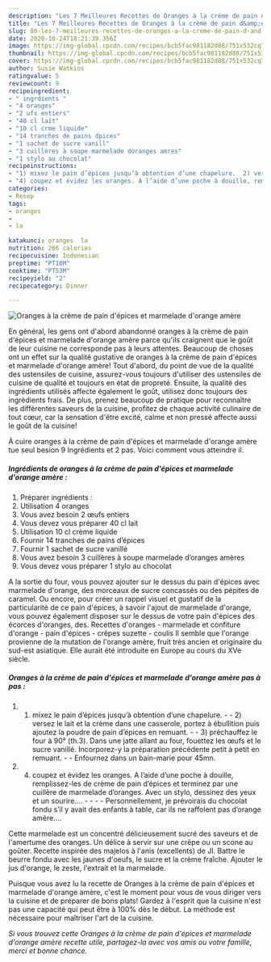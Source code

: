 ```yaml
---
description: "Les 7 Meilleures Recettes de Oranges à la crème de pain d&amp;#39;épices et marmelade d&amp;#39;orange amère"
title: "Les 7 Meilleures Recettes de Oranges à la crème de pain d&amp;#39;épices et marmelade d&amp;#39;orange amère"
slug: 80-les-7-meilleures-recettes-de-oranges-a-la-creme-de-pain-d-and-39-epices-et-marmelade-d-and-39-orange-amere
date: 2020-10-24T18:21:39.356Z
image: https://img-global.cpcdn.com/recipes/bcb5fac981182d88/751x532cq70/oranges-a-la-creme-de-pain-depices-et-marmelade-dorange-amere-photo-principale-de-la-recette.jpg
thumbnail: https://img-global.cpcdn.com/recipes/bcb5fac981182d88/751x532cq70/oranges-a-la-creme-de-pain-depices-et-marmelade-dorange-amere-photo-principale-de-la-recette.jpg
cover: https://img-global.cpcdn.com/recipes/bcb5fac981182d88/751x532cq70/oranges-a-la-creme-de-pain-depices-et-marmelade-dorange-amere-photo-principale-de-la-recette.jpg
author: Susie Watkins
ratingvalue: 5
reviewcount: 9
recipeingredient:
- " ingrdients "
- "4 oranges"
- "2 ufs entiers"
- "40 cl lait"
- "10 cl crme liquide"
- "14 tranches de pains dpices"
- "1 sachet de sucre vanill"
- "3 cuillères à soupe marmelade doranges amres"
- "1 stylo au chocolat"
recipeinstructions:
- "1) mixez le pain d’épices jusqu’à obtention d’une chapelure.  2) versez le lait et la crème dans une casserole, portez à ébullition puis ajoutez la poudre de pain d’épices en remuant.  3) préchauffez le four à 90° (th.3). Dans une jatte allant au four, fouettez les œufs et le sucre vanillé. Incorporez-y la préparation précédente petit à petit en remuant.  Enfournez dans un bain-marie pour 45mn."
- "4) coupez et évidez les oranges. A l’aide d’une poche à douille, remplissez-les de crème de pain d’épices et terminez par une cuillère de marmelade d’oranges. Avec un stylo, dessinez des yeux et un sourire....     Personnellement, je prévoirais du chocolat fondu s’il y avait des enfants à table, car ils ne raffolent pas d’orange amère...."
categories:
- Resep
tags:
- oranges
- 
- la

katakunci: oranges  la 
nutrition: 266 calories
recipecuisine: Indonesian
preptime: "PT10M"
cooktime: "PT53M"
recipeyield: "2"
recipecategory: Dinner

---
```



![Oranges à la crème de pain d&#39;épices et marmelade d&#39;orange amère](https://img-global.cpcdn.com/recipes/bcb5fac981182d88/751x532cq70/oranges-a-la-creme-de-pain-depices-et-marmelade-dorange-amere-photo-principale-de-la-recette.jpg)

En général, les gens ont d'abord abandonné oranges à la crème de pain d&#39;épices et marmelade d&#39;orange amère parce qu'ils craignent que le goût de leur cuisine ne corresponde pas à leurs attentes. Beaucoup de choses ont un effet sur la qualité gustative de oranges à la crème de pain d&#39;épices et marmelade d&#39;orange amère! Tout d'abord, du point de vue de la qualité des ustensiles de cuisine, assurez-vous toujours d'utiliser des ustensiles de cuisine de qualité et toujours en état de propreté. Ensuite, la qualité des ingrédients utilisés affecte également le goût, utilisez donc toujours des ingrédients frais. De plus, prenez beaucoup de pratique pour reconnaître les différentes saveurs de la cuisine, profitez de chaque activité culinaire de tout cœur, car la sensation d'être excité, calme et non pressé affecte aussi le goût de la cuisine!

<!--inarticleads1-->

À cuire oranges à la crème de pain d&#39;épices et marmelade d&#39;orange amère tue seul besion 9 Ingrédients et 2 pas. Voici comment vous atteindre il.

##### Ingrédients de oranges à la crème de pain d&#39;épices et marmelade d&#39;orange amère :

1. Préparer  ingrédients :
1. Utilisation 4 oranges
1. Vous avez besoin 2 œufs entiers
1. Vous devez vous préparer 40 cl lait
1. Utilisation 10 cl crème liquide
1. Fournir 14 tranches de pains d’épices
1. Fournir 1 sachet de sucre vanillé
1. Vous avez besoin 3 cuillères à soupe marmelade d’oranges amères
1. Vous devez vous préparer 1 stylo au chocolat


A la sortie du four, vous pouvez ajouter sur le dessus du pain d&#39;épices avec marmelade d&#39;orange, des morceaux de sucre concassés ou des pépites de caramel. Ou encore, pour créer un rappel visuel et gustatif de la particularité de ce pain d&#39;épices, à savoir l&#39;ajout de marmelade d&#39;orange, vous pouvez également disposer sur le dessus de votre pain d&#39;épices des écorces d&#39;oranges, des. Recettes d&#39;oranges - marmelade et confiture d&#39;orange - pain d&#39;épices - crêpes suzette - coulis Il semble que l&#39;orange provienne de la mutation de l&#39;orange amère, fruit très ancien et originaire du sud-est asiatique. Elle aurait été introduite en Europe au cours du XVe siècle. 

<!--inarticleads2-->

##### Oranges à la crème de pain d&#39;épices et marmelade d&#39;orange amère pas à pas :

1. 1) mixez le pain d’épices jusqu’à obtention d’une chapelure. -  - 2) versez le lait et la crème dans une casserole, portez à ébullition puis ajoutez la poudre de pain d’épices en remuant. -  - 3) préchauffez le four à 90° (th.3). Dans une jatte allant au four, fouettez les œufs et le sucre vanillé. Incorporez-y la préparation précédente petit à petit en remuant. -  - Enfournez dans un bain-marie pour 45mn.
1. 4) coupez et évidez les oranges. A l’aide d’une poche à douille, remplissez-les de crème de pain d’épices et terminez par une cuillère de marmelade d’oranges. Avec un stylo, dessinez des yeux et un sourire.... -  -   -  - Personnellement, je prévoirais du chocolat fondu s’il y avait des enfants à table, car ils ne raffolent pas d’orange amère....


Cette marmelade est un concentré délicieusement sucré des saveurs et de l&#39;amertume des oranges. Un délice à servir sur une crêpe ou un scone au goûter. Recette inspirée des majelos à l&#39;anis (excellents) de Jl. Battre le beurre fondu avec les jaunes d&#39;oeufs, le sucre et la crème fraîche. Ajouter le jus d&#39;orange, le zeste, l&#39;extrait et la marmelade. 

<!--inarticleads1-->

<p>
Puisque vous avez lu la recette de Oranges à la crème de pain d&#39;épices et marmelade d&#39;orange amère, c'est le moment pour vous de vous diriger vers la cuisine et de préparer de bons plats! Gardez à l'esprit que la cuisine n'est pas une capacité qui peut être à 100% dès le début. La méthode est nécessaire pour maîtriser l'art de la cuisine.
</p>

<p>
<i>Si vous trouvez cette Oranges à la crème de pain d&#39;épices et marmelade d&#39;orange amère recette utile, partagez-la avec vos amis ou votre famille, merci et bonne chance.</i>
</p>
